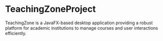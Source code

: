 # TeachingZoneProject
TeachingZone is a JavaFX-based desktop application providing a robust platform for academic institutions to manage courses and user interactions efficiently.
